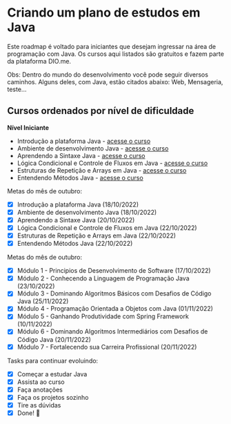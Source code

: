 
# Criando um plano de estudos em Java

Este roadmap é voltado para iniciantes que desejam ingressar na área de programação com Java. Os cursos aqui listados são gratuitos e fazem parte da plataforma DIO.me.

Obs: Dentro do mundo do desenvolvimento você pode seguir diversos caminhos. Alguns deles, com Java, estão citados abaixo: Web, Mensageria, teste...

## Cursos ordenados por nível de dificuldade

**Nível Iniciante**

- Introdução a plataforma Java - [acesse o curso](https://web.dio.me/course/introducao-ao-ecossistema-e-documentacao-java/learning/54e1ad91-8842-4065-bc89-37329f54f0cd)
- Ambiente de desenvolvimento Java - [acesse o curso](https://web.dio.me/course/configurando-ambiente-de-desenvolvimento-java-no-linux/learning/0668bbda-e32e-44bc-9100-d9dd781bdf8f)
- Aprendendo a Sintaxe Java - [acesse o curso](https://web.dio.me/course/aprendendo-a-sintaxe-java/learning/f7af647f-d6ef-4663-8a3c-1f63129ee55f?back=/track/potencia-tech-powered-ifood-java-beginners&tab=path&moduleId=undefined)
- Lógica Condicional e Controle de Fluxos em Java - [acesse o curso](https://web.dio.me/course/logica-condicional-e-controle-de-fluxos-em-java/learning/b5616a08-8f2f-4da0-bf9c-0fe384be2b42?back=/track/potencia-tech-powered-ifood-java-beginners&tab=path&moduleId=undefined)
- Estruturas de Repetição e Arrays em Java - [acesse o curso](https://web.dio.me/course/estruturas-de-repeticao-e-arrays-em-java/learning/febaaad5-ea57-4389-a960-2907fa40041c?back=/track/potencia-tech-powered-ifood-java-beginners&tab=undefined&moduleId=undefined)
- Entendendo Métodos Java - [acesse o curso](https://web.dio.me/course/entendendo-metodos-java/learning/1d32857c-8137-4b87-8a1c-474300f71648?back=/track/potencia-tech-powered-ifood-java-beginners&tab=undefined&moduleId=undefined)


Metas do mês de outubro: 
- [x] Introdução a plataforma Java (18/10/2022)
- [x] Ambiente de desenvolvimento Java (18/10/2022)
- [x] Aprendendo a Sintaxe Java  (20/10/2022)
- [x] Lógica Condicional e Controle de Fluxos em Java  (22/10/2022)
- [x] Estruturas de Repetição e Arrays em Java  (22/10/2022)
- [x] Entendendo Métodos Java  (22/10/2022)

Metas do mês de outubro: 
- [x] Módulo 1 - Principios de Desenvolvimento de Software (17/10/2022)
- [x] Módulo 2 - Conhecendo a Linguagem de Programação Java (23/10/2022)
- [x] Módulo 3 - Dominando Algoritmos Básicos com Desafios de Código Java (25/11/2022)
- [x] Módulo 4 - Programação Orientada a Objetos com Java (01/11/2022)
- [x] Módulo 5 - Ganhando Produtividade com Spring Framework  (10/11/2022)
- [x] Módulo 6 - Dominando Algoritmos Intermediários com Desafios de Código Java (20/11/2022)
- [x] Módulo 7 - Fortalecendo sua Carreira Profissional (20/11/2022)

Tasks para continuar evoluindo:

- [x] Começar a estudar Java
- [x] Assista ao curso
- [x] Faça anotações
- [x] Faça os projetos sozinho
- [x] Tire as dúvidas
- [x] Done! 🎉
